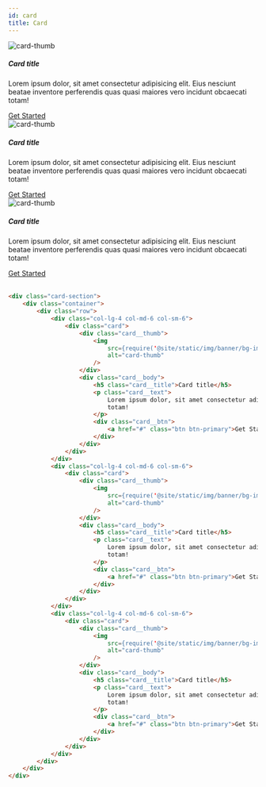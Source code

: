 ```yaml
---
id: card
title: Card
---
```


<div className="card-section">
    <div className="container">
        <div className="row">
            <div className="col-lg-4 col-md-6 col-sm-6">
                <div className="card">
                    <div className="card__thumb">
                        <img
                            src={require('@site/static/img/banner/bg-image.png').default}
                            alt="card-thumb"
                        />
                    </div>
                    <div className="card__body">
                        <h5 className="card__title">Card title</h5>
                        <p className="card__text">
                            Lorem ipsum dolor, sit amet consectetur adipisicing elit. Eius nesciunt beatae inventore perferendis quas quasi maiores vero incidunt obcaecati
                            totam!
                        </p>
                        <div className="card__btn">
                            <a href="#" className="btn btn-primary">Get Started</a>
                        </div>
                    </div>
                </div>
            </div>
            <div className="col-lg-4 col-md-6 col-sm-6">
                <div className="card">
                    <div className="card__thumb">
                        <img
                            src={require('@site/static/img/banner/bg-image.png').default}
                            alt="card-thumb"
                        />
                    </div>
                    <div className="card__body">
                        <h5 className="card__title">Card title</h5>
                        <p className="card__text">
                            Lorem ipsum dolor, sit amet consectetur adipisicing elit. Eius nesciunt beatae inventore perferendis quas quasi maiores vero incidunt obcaecati
                            totam!
                        </p>
                        <div className="card__btn">
                            <a href="#" className="btn btn-primary">Get Started</a>
                        </div>
                    </div>
                </div>
            </div>
            <div className="col-lg-4 col-md-6 col-sm-6">
                <div className="card">
                    <div className="card__thumb">
                        <img
                            src={require('@site/static/img/banner/bg-image.png').default}
                            alt="card-thumb"
                        />
                    </div>
                    <div className="card__body">
                        <h5 className="card__title">Card title</h5>
                        <p className="card__text">
                            Lorem ipsum dolor, sit amet consectetur adipisicing elit. Eius nesciunt beatae inventore perferendis quas quasi maiores vero incidunt obcaecati
                            totam!
                        </p>
                        <div className="card__btn">
                            <a href="#" className="btn btn-primary">Get Started</a>
                        </div>
                    </div>
                </div>
            </div>
        </div>
    </div>
</div>
<br />

```html
<div class="card-section">
    <div class="container">
        <div class="row">
            <div class="col-lg-4 col-md-6 col-sm-6">
                <div class="card">
                    <div class="card__thumb">
                        <img
                            src={require('@site/static/img/banner/bg-image.png').default}
                            alt="card-thumb"
                        />
                    </div>
                    <div class="card__body">
                        <h5 class="card__title">Card title</h5>
                        <p class="card__text">
                            Lorem ipsum dolor, sit amet consectetur adipisicing elit. Eius nesciunt beatae inventore perferendis quas quasi maiores vero incidunt obcaecati
                            totam!
                        </p>
                        <div class="card__btn">
                            <a href="#" class="btn btn-primary">Get Started</a>
                        </div>
                    </div>
                </div>
            </div>
            <div class="col-lg-4 col-md-6 col-sm-6">
                <div class="card">
                    <div class="card__thumb">
                        <img
                            src={require('@site/static/img/banner/bg-image.png').default}
                            alt="card-thumb"
                        />
                    </div>
                    <div class="card__body">
                        <h5 class="card__title">Card title</h5>
                        <p class="card__text">
                            Lorem ipsum dolor, sit amet consectetur adipisicing elit. Eius nesciunt beatae inventore perferendis quas quasi maiores vero incidunt obcaecati
                            totam!
                        </p>
                        <div class="card__btn">
                            <a href="#" class="btn btn-primary">Get Started</a>
                        </div>
                    </div>
                </div>
            </div>
            <div class="col-lg-4 col-md-6 col-sm-6">
                <div class="card">
                    <div class="card__thumb">
                        <img
                            src={require('@site/static/img/banner/bg-image.png').default}
                            alt="card-thumb"
                        />
                    </div>
                    <div class="card__body">
                        <h5 class="card__title">Card title</h5>
                        <p class="card__text">
                            Lorem ipsum dolor, sit amet consectetur adipisicing elit. Eius nesciunt beatae inventore perferendis quas quasi maiores vero incidunt obcaecati
                            totam!
                        </p>
                        <div class="card__btn">
                            <a href="#" class="btn btn-primary">Get Started</a>
                        </div>
                    </div>
                </div>
            </div>
        </div>
    </div>
</div>
```